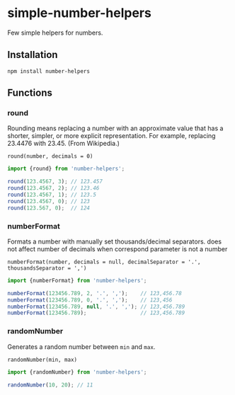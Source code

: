 # simple-number-helpers
Few simple helpers for numbers.

## Installation

```shell
npm install number-helpers
```

## Functions

### round

Rounding means replacing a number with an approximate value that has a shorter, simpler, or more explicit representation. For example, replacing 23.4476 with 23.45. (From Wikipedia.)

`round(number, decimals = 0)`

```javascript
import {round} from 'number-helpers';

round(123.4567, 3); // 123.457
round(123.4567, 2); // 123.46
round(123.4567, 1); // 123.5
round(123.4567, 0); // 123
round(123.567, 0);  // 124
```

### numberFormat

Formats a number with manually set thousands/decimal separators. does not affect number of decimals when correspond parameter is not a number

`numberFormat(number, decimals = null, decimalSeparator = '.', thousandsSeparator = ',')`

```javascript
import {numberFormat} from 'number-helpers';

numberFormat(123456.789, 2, '.', ',');    // 123,456.78
numberFormat(123456.789, 0, '.', ',');    // 123,456
numberFormat(123456.789, null, '.', ','); // 123,456.789
numberFormat(123456.789);                 // 123,456.789
```

### randomNumber

Generates a random number between `min` and `max`.

`randomNumber(min, max)`

```javascript
import {randomNumber} from 'number-helpers';

randomNumber(10, 20); // 11
```
